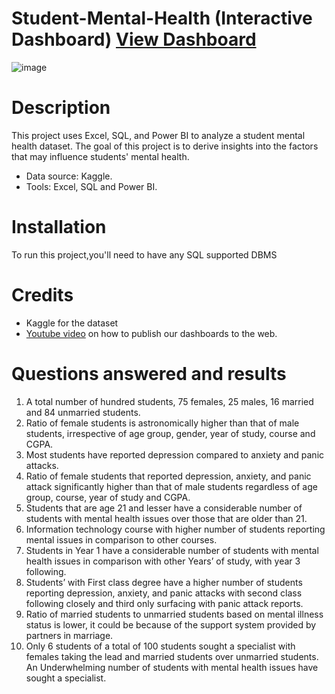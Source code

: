 # Student-Mental-Health (Interactive Dashboard) [View Dashboard](https://app.powerbi.com/view?r=eyJrIjoiMTI0NmI5MGEtNTQ5Yy00YmJhLWI1ZTAtYTAwYTY0YTk5NjA3IiwidCI6IjM4MGNlMGFiLWM3ZjgtNDRmZi04OWFjLTM3YzlhYjQ4NTEyYiJ9&pageName=ReportSection215016ec222b08973cde)

![image](https://github.com/AMATULLAH481/Student-Mental-Health/assets/88318475/9280fb04-85a5-4eab-9a19-73ef8729b0da)

# Description
This project uses Excel, SQL, and Power BI to analyze a student mental health dataset. The goal of this project is to derive insights into the factors that may influence students' mental health.

* Data source: Kaggle.
* Tools: Excel, SQL and Power BI.

# Installation
To run this project,you'll need to have any SQL supported DBMS

# Credits
* Kaggle for the dataset
* [Youtube video](https://youtu.be/Qqs9XZlUd7U?si=3R-NdG9qGdHELNGb) on how to publish our dashboards to the web.

# Questions answered and results
1. A total number of hundred students, 75 females,  25 males, 16 married and 84 unmarried students.
2. Ratio of female students is astronomically higher than that of male students, irrespective of age group, gender, year of study, course and CGPA.
3. Most students have reported depression compared to anxiety and panic attacks.
4. Ratio of female students that reported depression, anxiety, and panic attack significantly higher than that of male students regardless of age group, course, year of study and CGPA.
5. Students that are age 21 and lesser have a considerable number of students with mental health issues over those that are older than 21.
6. Information technology course with higher number of students reporting mental issues in comparison to other courses.
7. Students in Year 1 have a considerable number of students with mental health issues in comparison with other Years’ of study, with year 3 following.
8. Students’ with First class degree have a higher number of students reporting depression, anxiety, and panic attacks with second class following closely and third only surfacing with panic attack reports.
8. Ratio of married students to unmarried students based on mental illness status is lower, it could be because of the support system provided by partners in marriage.
9. Only 6 students of a total of 100 students sought a specialist with females taking the lead and married students over unmarried students.
An Underwhelming number of students with mental health issues have sought a specialist.
